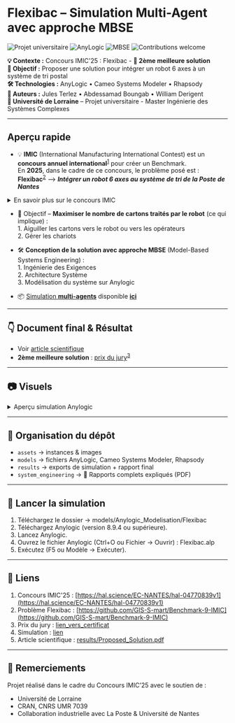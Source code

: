 # Flexibac – Simulation Multi-Agent avec approche MBSE

![Projet universitaire](https://img.shields.io/badge/Université%20de%20Lorraine-Project-lightgrey?logo=googlescholar)
![AnyLogic](https://img.shields.io/badge/Simulation-AnyLogic-blue.svg)
![MBSE](https://img.shields.io/badge/Approach-MBSE-orange.svg)
![Contributions welcome](https://img.shields.io/badge/Contributions-welcome-brightgreen.svg)

**💡 Contexte :** Concours IMIC'25 : Flexibac - **🥈 2ème meilleure solution**       
**🎯 Objectif :** Proposer une solution pour intégrer un robot 6 axes à un système de tri postal  
**🛠 Technologies :** AnyLogic • Cameo Systems Modeler • Rhapsody   
**👥 Auteurs :** Jules Terlez • Abdessamad Boungab • William Derigent  
**🏫 Université de Lorraine** – Projet universitaire - Master Ingénierie des Systèmes Complexes  

---

## Aperçu rapide

- 💡 **IMIC** (International Manufacturing International Contest) est un **concours annuel international**<sup>[1](https://hal.science/EC-NANTES/hal-04770839v1)</sup> pour créer un Benchmark.  
  En **2025**, dans le cadre de ce concours, le problème posé est : **Flexibac**<sup>[2](https://github.com/GIS-S-mart/Benchmark-9-IMIC)</sup> --> **_Intégrer un robot 6 axes au système de tri de la Poste de Nantes_**
<details>
  <summary>En savoir plus sur le concours IMIC</summary>

  > Chaque année, un problème de production intelligente est posé à plusieurs universités participantes dans le monde.  
  > 1. Les universités participantes **proposent** chacune une **solution**.  
  > 2. Ces solutions forment ainsi un **Benchmark** pour le problème posé.  
  > 3. La **meilleure solution** est retenue comme **référence** pour ce problème.  
  > 4. Un **article scientifique** présentant cette solution est publié.
---
<p align="center">
    <img src="assets/images/Topology.png" width="600"><br>
    <em>Schéma du système de tri pour le problème Flexibac</em>
  </p>
</details>

- 🎯 Objectif – **Maximiser le nombre de cartons traités par le robot** (ce qui implique) :  
      1. Aiguiller les cartons vers le robot ou vers les opérateurs  
      2. Gérer les chariots
    
- 🛠 **Conception de la solution avec approche MBSE** (Model-Based Systems Engineering) :  
      1. Ingénierie des Exigences  
      2. Architecture Système  
      3. Modélisation du système sur Anylogic
    
- 📦 <ins>Simulation **multi-agents**</ins> disponible **[ici](lien)**

---

## 👇 Document final & Résultat
- Voir [article scientifique](results/Proposed_Solution.pdf)
- **2ème meilleure solution** : <ins>prix du jury</ins><sup>[3](assets/images/Jury_Prize_Flexibac.pdf)</sup>

---

## 📷 Visuels 

<details>
  <summary>Aperçu simulation Anylogic</summary>
<p align="center">
    <img src="assets/images/Anylogic_screenshot.png" width="800"><br>
    <em>Aperçu simulation Anylogic</em>
  </p>
</details>

---

## 📂 Organisation du dépôt

- `assets` → instances & images  
- `models` → fichiers AnyLogic, Cameo Systems Modeler, Rhapsody
- `results` → exports de simulation + rapport final
- `system_engineering` → 📄 Rapports complets expliqués (PDF)

---

## 🚀 Lancer la simulation

1. Téléchargez le dossier -> models/Anylogic_Modelisation/Flexibac
2. Téléchargez Anylogic (version 8.9.4 ou supérieure).
3. Lancez Anylogic.
4. Ouvrez le fichier Anylogic (Ctrl+O ou Fichier -> Ouvrir) : Flexibac.alp
5. Exécutez (F5 ou Modèle -> Exécuter).

---

## 🔗 Liens
1. Concours IMIC'25 : [https://hal.science/EC-NANTES/hal-04770839v1](https://hal.science/EC-NANTES/hal-04770839v1)  
2. Problème Flexibac : [https://github.com/GIS-S-mart/Benchmark-9-IMIC](https://github.com/GIS-S-mart/Benchmark-9-IMIC)
3. Prix du jury : [lien_vers_certificat](assets/images/Jury_Prize_Flexibac.pdf)
4. Simulation : [lien](lien)
5. Article scientifique : [results/Proposed_Solution.pdf](results/Proposed_Solution.pdf)

---

## 🙌 Remerciements

Projet réalisé dans le cadre du Concours IMIC’25 avec le soutien de :
- Université de Lorraine
- CRAN, CNRS UMR 7039
- Collaboration industrielle avec La Poste & Université de Nantes

